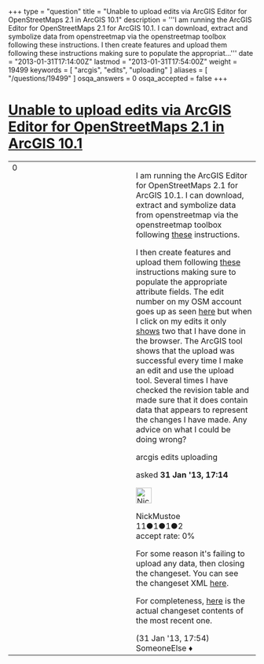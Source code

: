 +++
type = "question"
title = "Unable to upload edits via ArcGIS Editor for OpenStreetMaps 2.1 in ArcGIS 10.1"
description = '''I am running the ArcGIS Editor for OpenStreetMaps 2.1 for ArcGIS 10.1. I can download, extract and symbolize data from openstreetmap via the openstreetmap toolbox following these instructions.  I then create features and upload them following these instructions making sure to populate the appropriat...'''
date = "2013-01-31T17:14:00Z"
lastmod = "2013-01-31T17:54:00Z"
weight = 19499
keywords = [ "arcgis", "edits", "uploading" ]
aliases = [ "/questions/19499" ]
osqa_answers = 0
osqa_accepted = false
+++

<div class="headNormal">

# [Unable to upload edits via ArcGIS Editor for OpenStreetMaps 2.1 in ArcGIS 10.1](/questions/19499/unable-to-upload-edits-via-arcgis-editor-for-openstreetmaps-21-in-arcgis-101)

</div>

<div id="main-body">

<div id="askform">

<table id="question-table" style="width:100%;">
<colgroup>
<col style="width: 50%" />
<col style="width: 50%" />
</colgroup>
<tbody>
<tr>
<td style="width: 30px; vertical-align: top"><div class="vote-buttons">
<span id="post-19499-upvote" class="ajax-command post-vote up" rel="nofollow" title="I like this post (click again to cancel)"> </span>
<div id="post-19499-score" class="post-score" title="current number of votes">
0
</div>
<span id="post-19499-downvote" class="ajax-command post-vote down" rel="nofollow" title="I dont like this post (click again to cancel)"> </span> <span id="favorite-mark" class="ajax-command favorite-mark" rel="nofollow" title="mark/unmark this question as favorite (click again to cancel)"> </span>
<div id="favorite-count" class="favorite-count">
&#10;</div>
</div></td>
<td><div id="item-right">
<div class="question-body">
<p>I am running the ArcGIS Editor for OpenStreetMaps 2.1 for ArcGIS 10.1. I can download, extract and symbolize data from openstreetmap via the openstreetmap toolbox following <a href="http://esriosmeditor.codeplex.com/wikipage?title=Download%20Data%20from%20OSM&amp;referringTitle=Documentation">these</a> instructions.</p>
<p>I then create features and upload them following <a href="http://esriosmeditor.codeplex.com/wikipage?title=Edit%20OSM%20Data%20and%20Upload%20to%20OSM&amp;referringTitle=Documentation">these</a> instructions making sure to populate the appropriate attribute fields. The edit number on my OSM account goes up as seen <a href="http://www.openstreetmap.org/user/NickMustoe">here</a> but when I click on my edits it only <a href="http://www.openstreetmap.org/user/NickMustoe/edits">shows</a> two that I have done in the browser. The ArcGIS tool shows that the upload was successful every time I make an edit and use the upload tool. Several times I have checked the revision table and made sure that it does contain data that appears to represent the changes I have made. Any advice on what I could be doing wrong?</p>
</div>
<div id="question-tags" class="tags-container tags">
<span class="post-tag tag-link-arcgis" rel="tag" title="see questions tagged &#39;arcgis&#39;">arcgis</span> <span class="post-tag tag-link-edits" rel="tag" title="see questions tagged &#39;edits&#39;">edits</span> <span class="post-tag tag-link-uploading" rel="tag" title="see questions tagged &#39;uploading&#39;">uploading</span>
</div>
<div id="question-controls" class="post-controls">
&#10;</div>
<div class="post-update-info-container">
<div class="post-update-info post-update-info-user">
<p>asked <strong>31 Jan '13, 17:14</strong></p>
<img src="https://secure.gravatar.com/avatar/96e51a0fa8676fb75825d8f6fdb37187?s=32&amp;d=identicon&amp;r=g" class="gravatar" width="32" height="32" alt="NickMustoe&#39;s gravatar image" />
<p><span>NickMustoe</span><br />
<span class="score" title="11 reputation points">11</span><span title="1 badges"><span class="badge1">●</span><span class="badgecount">1</span></span><span title="1 badges"><span class="silver">●</span><span class="badgecount">1</span></span><span title="2 badges"><span class="bronze">●</span><span class="badgecount">2</span></span><br />
<span class="accept_rate" title="Rate of the user&#39;s accepted answers">accept rate:</span> <span title="NickMustoe has no accepted answers">0%</span></p>
</div>
</div>
<div id="comments-container-19499" class="comments-container">
<span id="19500"></span>
<div id="comment-19500" class="comment">
<div id="post-19500-score" class="comment-score">
&#10;</div>
<div class="comment-text">
<p>For some reason it's failing to upload any data, then closing the changeset. You can see the changeset XML <a href="http://api.openstreetmap.org/api/0.6/changesets?display_name=NickMustoe">here</a>.</p>
<p>For completeness, <a href="http://api.openstreetmap.org/api/0.6/changeset/14853094/download">here</a> is the actual changeset contents of the most recent one.</p>
</div>
<div id="comment-19500-info" class="comment-info">
<span class="comment-age">(31 Jan '13, 17:54)</span> <span class="comment-user userinfo">SomeoneElse ♦</span>
</div>
</div>
</div>
<div id="comment-tools-19499" class="comment-tools">
&#10;</div>
<div class="clear">
&#10;</div>
<div id="comment-19499-form-container" class="comment-form-container">
&#10;</div>
<div class="clear">
&#10;</div>
</div></td>
</tr>
</tbody>
</table>

</div>

</div>

